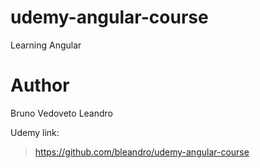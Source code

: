 # udemy-angular-course
Learning Angular

# Author
Bruno Vedoveto Leandro

Udemy link:
> https://github.com/bleandro/udemy-angular-course
